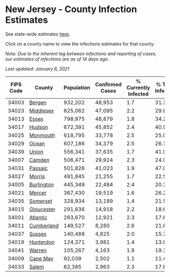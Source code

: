 # New Jersey - County Infection Estimates

See state-wide estimates [here](/infections/us-nj).

Click on a county name to view the infections estimates for that county.

*Note: Due to the inherent lag between infections and reporting of cases, our estimates of infections are as of 14 days ago.*

*Last updated: January 6, 2021*

|   FIPS Code |                   County |   Population |   Confirmed Cases |   % Currently Infected |   % Total Infected |
|-------------|--------------------------|--------------|-------------------|------------------------|--------------------|
|       34003 |         [Bergen](bergen) |      932,202 |            48,953 |                    1.7 |               31.3 |
|       34023 |   [Middlesex](middlesex) |      825,062 |            47,095 |                    2.2 |               29.8 |
|       34013 |           [Essex](essex) |      798,975 |            48,879 |                    1.8 |               34.2 |
|       34017 |         [Hudson](hudson) |      672,391 |            45,852 |                    2.4 |               40.9 |
|       34025 |     [Monmouth](monmouth) |      618,795 |            33,778 |                    2.5 |               25.0 |
|       34029 |           [Ocean](ocean) |      607,186 |            34,379 |                    2.5 |               26.1 |
|       34039 |           [Union](union) |      556,341 |            37,635 |                    1.7 |               41.0 |
|       34007 |         [Camden](camden) |      506,471 |            29,924 |                    2.3 |               24.0 |
|       34031 |       [Passaic](passaic) |      501,826 |            41,023 |                    1.9 |               47.0 |
|       34027 |         [Morris](morris) |      491,845 |            21,255 |                    1.7 |               22.5 |
|       34005 | [Burlington](burlington) |      445,349 |            22,484 |                    2.4 |               20.3 |
|       34021 |         [Mercer](mercer) |      367,430 |            19,519 |                    1.6 |               26.2 |
|       34035 |     [Somerset](somerset) |      328,934 |            13,189 |                    1.4 |               21.5 |
|       34015 | [Gloucester](gloucester) |      291,636 |            14,918 |                    2.2 |               18.6 |
|       34001 |     [Atlantic](atlantic) |      263,670 |            12,921 |                    2.3 |               17.6 |
|       34011 | [Cumberland](cumberland) |      149,527 |             8,280 |                    2.6 |               21.6 |
|       34037 |         [Sussex](sussex) |      140,488 |             4,825 |                    2.0 |               15.7 |
|       34019 |   [Hunterdon](hunterdon) |      124,371 |             3,981 |                    1.4 |               13.9 |
|       34041 |         [Warren](warren) |      105,267 |             4,163 |                    1.9 |               19.1 |
|       34009 |     [Cape May](cape-may) |       92,039 |             2,502 |                    1.1 |               11.4 |
|       34033 |           [Salem](salem) |       62,385 |             2,963 |                    2.3 |               17.6 |
